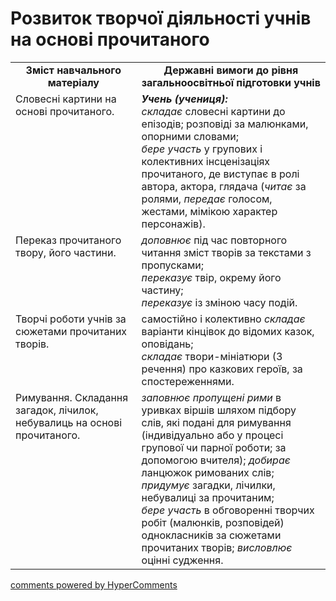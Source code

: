 <div id="hypercomments_widget" class="js-hypercomments-widget invisible"></div>

# Розвиток творчої діяльності учнів на основі прочитаного

<table>
  <tr>
    <td width="40%" align="center"><b>Зміст навчального матеріалу<b></td>
    <td width="60%" align="center"><b>Державні вимоги до рівня загальноосвітньої підготовки учнів</b></td>
  </tr>
  <tr>
    <td width="40%" style="vertical-align:top !important;">
Словесні картини на основі прочитаного. 
</td>
    <td width="60%" style="vertical-align:top !important;">
<i><b>Учень (учениця):</b></i><br>
<i>складає</i> словесні картини до епізодів; розповіді за малюнками, опорними словами;<br>
<i>бере участь</i> у групових і колективних інсценізаціях прочитаного, де виступає в ролі автора, актора, глядача (<i>читає</i> за ролями, <i>передає</i> голосом, жестами, мімікою характер персонажів).
</td>
  </tr>
  <tr>
    <td width="40%" style="vertical-align:top !important;">
Переказ прочитаного твору, його частини.<br>
</td>
    <td width="60%" style="vertical-align:top !important;">
<i>доповнює</i> під час повторного читання зміст творів за текстами з пропусками;<br> 
<i>переказує</i> твір, окрему його частину; <br>
<i>переказує</i> із зміною часу подій.
</td>
  </tr>
  <tr>
    <td width="40%" style="vertical-align:top !important;">
Творчі роботи учнів за сюжетами прочитаних творів.
</td>
    <td width="60%" style="vertical-align:top !important;">
самостійно і колективно <i>складає</i> варіанти кінцівок до відомих казок, оповідань;<br>
<i>складає</i> твори-мініатюри (3 речення) про казкових героїв, за спостереженнями.
</td>
  </tr>
  <tr>
    <td width="40%" style="vertical-align:top !important;">
Римування. Складання загадок, лічилок, небувалиць на основі прочитаного.
</td>
    <td width="60%" style="vertical-align:top !important;">
<i>заповнює пропущені рими</i> в уривках віршів шляхом підбору слів, які подані для римування (індивідуально або у процесі групової чи парної роботи; за допомогою вчителя); <i>добирає</i> ланцюжок римованих слів; <br>
<i>придумує</i> загадки, лічилки, небувалиці за прочитаним;<br>
<i>бере участь</i> в обговоренні творчих робіт (малюнків, розповідей) однокласників за сюжетами прочитаних творів; 
<i>висловлює</i> оцінні судження.
</td>
  </tr>
</table>

<div class="js-hypercomments-container">
<a href="http://hypercomments.com" class="hc-link" title="comments widget">comments powered by HyperComments</a>
</div>